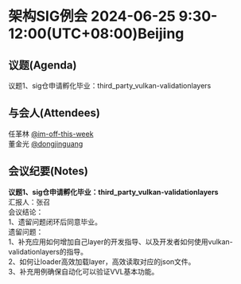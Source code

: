 # 架构SIG例会 2024-06-25 9:30-12:00(UTC+08:00)Beijing

## 议题(Agenda)

议题1、sig仓申请孵化毕业：third_party_vulkan-validationlayers  

## 与会人(Attendees)

任革林 [@im-off-this-week](https://gitee.com/im-off-this-week)  
董金光 [@dongjinguang](https://gitee.com/dongjinguang)  

## 会议纪要(Notes)

**议题1、sig仓申请孵化毕业：third_party_vulkan-validationlayers**  
汇报人：张召  
会议结论：  
1、遗留问题闭环后同意毕业。  
遗留问题：  
1、补充应用如何增加自己layer的开发指导、以及开发者如何使用vulkan-validationlayers的指导。  
2、如何让loader高效加载layer，高效读取对应的json文件。  
3、补充用例确保自动化可以验证VVL基本功能。  
